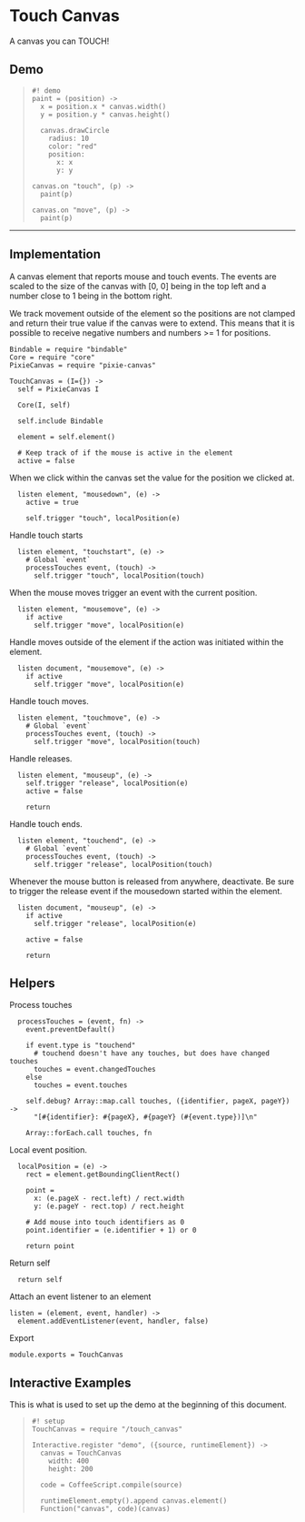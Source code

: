 Touch Canvas
============

A canvas you can TOUCH!

Demo
----

>     #! demo
>     paint = (position) ->
>       x = position.x * canvas.width()
>       y = position.y * canvas.height()
>
>       canvas.drawCircle
>         radius: 10
>         color: "red"
>         position:
>           x: x
>           y: y
>
>     canvas.on "touch", (p) ->
>       paint(p)
>
>     canvas.on "move", (p) ->
>       paint(p)

----

Implementation
--------------

A canvas element that reports mouse and touch events. The events
are scaled to the size of the canvas with [0, 0] being in the top
left and a number close to 1 being in the bottom right.

We track movement outside of the element so the positions are not
clamped and return their true value if the canvas were to extend.
This means that it is possible to receive negative numbers and
numbers >= 1 for positions.

    Bindable = require "bindable"
    Core = require "core"
    PixieCanvas = require "pixie-canvas"

    TouchCanvas = (I={}) ->
      self = PixieCanvas I

      Core(I, self)

      self.include Bindable

      element = self.element()

      # Keep track of if the mouse is active in the element
      active = false

When we click within the canvas set the value for the position we clicked at.

      listen element, "mousedown", (e) ->
        active = true

        self.trigger "touch", localPosition(e)

Handle touch starts

      listen element, "touchstart", (e) ->
        # Global `event`
        processTouches event, (touch) ->
          self.trigger "touch", localPosition(touch)

When the mouse moves trigger an event with the current position.

      listen element, "mousemove", (e) ->
        if active
          self.trigger "move", localPosition(e)

Handle moves outside of the element if the action was initiated within the element.

      listen document, "mousemove", (e) ->
        if active
          self.trigger "move", localPosition(e)

Handle touch moves.

      listen element, "touchmove", (e) ->
        # Global `event`
        processTouches event, (touch) ->
          self.trigger "move", localPosition(touch)

Handle releases.

      listen element, "mouseup", (e) ->
        self.trigger "release", localPosition(e)
        active = false

        return

Handle touch ends.

      listen element, "touchend", (e) ->
        # Global `event`
        processTouches event, (touch) ->
          self.trigger "release", localPosition(touch)

Whenever the mouse button is released from anywhere, deactivate. Be sure to
trigger the release event if the mousedown started within the element.

      listen document, "mouseup", (e) ->
        if active
          self.trigger "release", localPosition(e)

        active = false

        return

Helpers
-------

Process touches

      processTouches = (event, fn) ->
        event.preventDefault()

        if event.type is "touchend"
          # touchend doesn't have any touches, but does have changed touches
          touches = event.changedTouches
        else
          touches = event.touches

        self.debug? Array::map.call touches, ({identifier, pageX, pageY}) ->
          "[#{identifier}: #{pageX}, #{pageY} (#{event.type})]\n"

        Array::forEach.call touches, fn

Local event position.

      localPosition = (e) ->
        rect = element.getBoundingClientRect()

        point =
          x: (e.pageX - rect.left) / rect.width
          y: (e.pageY - rect.top) / rect.height

        # Add mouse into touch identifiers as 0
        point.identifier = (e.identifier + 1) or 0

        return point

Return self

      return self

Attach an event listener to an element

    listen = (element, event, handler) ->
      element.addEventListener(event, handler, false)

Export

    module.exports = TouchCanvas

Interactive Examples
--------------------

This is what is used to set up the demo at the beginning of this document.

>     #! setup
>     TouchCanvas = require "/touch_canvas"
>
>     Interactive.register "demo", ({source, runtimeElement}) ->
>       canvas = TouchCanvas
>         width: 400
>         height: 200
>
>       code = CoffeeScript.compile(source)
>
>       runtimeElement.empty().append canvas.element()
>       Function("canvas", code)(canvas)
